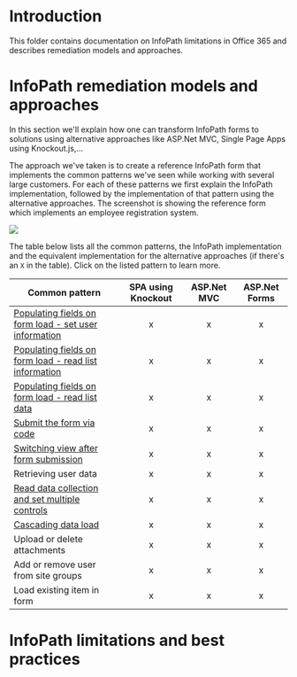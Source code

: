# Introduction #
This folder contains documentation on InfoPath limitations in Office 365 and describes remediation models and approaches.

# InfoPath remediation models and approaches #
In this section we'll explain how one can transform InfoPath forms to solutions using alternative approaches like ASP.Net MVC, Single Page Apps using Knockout.js,...

The approach we've taken is to create a reference InfoPath form that implements the common patterns we've seen while working with several large customers. For each of these patterns we first explain the InfoPath implementation, followed by the implementation of that pattern using the alternative approaches. The screenshot is showing the reference form which implements an employee registration system.

![](http://i.imgur.com/esc3rMP.png)

The table below lists all the common patterns, the InfoPath implementation and the equivalent implementation for the alternative approaches (if there's an `X` in the table). Click on the listed pattern to learn more.

Common pattern | SPA using Knockout | ASP.Net MVC | ASP.Net Forms
---------------|:------------------:|:-----------:|:-----------:
[Populating fields on form load - set user information](/InfoPath/Guidance/Patterns/Populating%20fields%20on%20form%20load-set%20user%20information.md) | x | x | x 
[Populating fields on form load - read list information](/InfoPath/Guidance/Patterns/Populating%20fields%20on%20form%20load-read%20list%20information.md) | x | x | x 
[Populating fields on form load - read list data](/InfoPath/Guidance/Patterns/Populating%20fields%20on%20form%20load-read%20list%20data.md) | x | x | x 
[Submit the form via code](/InfoPath/Guidance/Patterns/Submit%20the%20form%20via%20code.md) | x | x | x 
[Switching view after form submission](/InfoPath/Guidance/Patterns/Switching%20view%20after%20form%20submission.md) | x | x | x 
Retrieving user data | x | x | x 
[Read data collection and set multiple controls](/InfoPath/Guidance/Patterns/Read%20data%20collection%20and%20set%20multiple%20controls.md) | x | x | x 
[Cascading data load](/InfoPath/Guidance/Patterns/Cascading%20data%20load.md) | x | x | x 
Upload or delete attachments | x | x | x
Add or remove user from site groups | x | x | x
Load existing item in form | x | x | x 


# InfoPath limitations and best practices #


